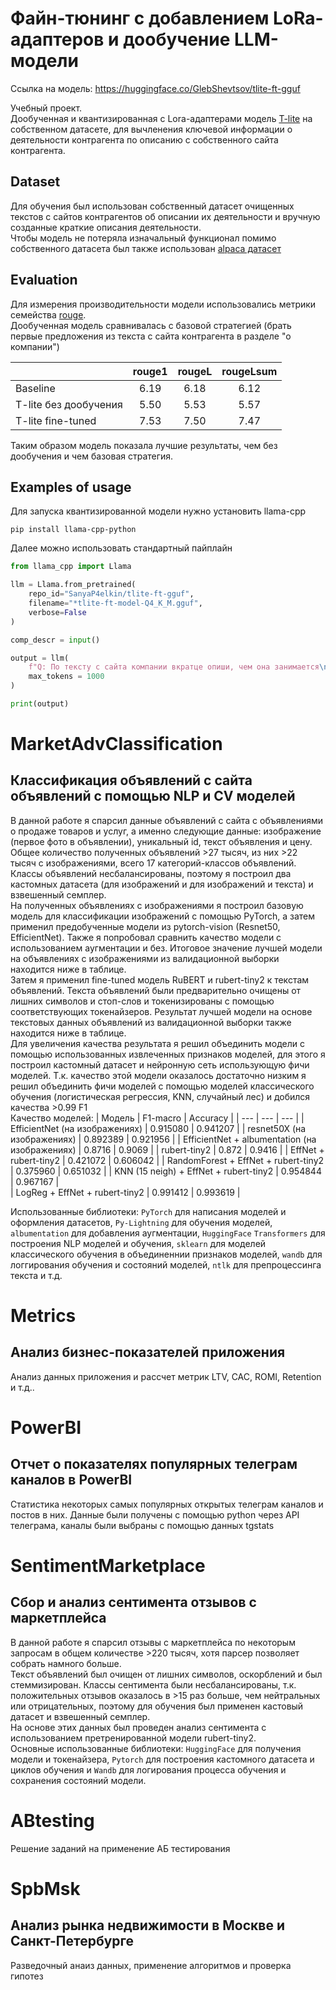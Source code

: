 # Файн-тюнинг с добавлением LoRa-адаптеров и дообучение LLM-модели

<!-- Provide a quick summary of what the model is/does. -->

Ссылка на модель: https://huggingface.co/GlebShevtsov/tlite-ft-gguf

Учебный проект. \
Дообученная и квантизированная с Lora-адаптерами модель [T-lite](https://huggingface.co/AnatoliiPotapov/T-lite-instruct-0.1) на собственном датасете, для вычленения ключевой информации о деятельности контрагента по описанию с собственного сайта контрагента.

## Dataset

Для обучения был использован собственный датасет очищенных текстов с сайтов контрагентов об описании их деятельности и вручную созданные краткие описания деятельности.\
Чтобы модель не потеряла изначальный функционал помимо собственного датасета был также использован [alpaca датасет](https://huggingface.co/datasets/freQuensy23/ru-alpaca-cleaned)

## Evaluation

Для измерения производительности модели использовались метрики семейства [rouge](https://huggingface.co/spaces/evaluate-metric/rouge).\
Дообученная модель сравнивалась с базовой стратегией (брать первые предложения из текста с сайта контрагента в разделе "о компании")

|               | rouge1 | rougeL | rougeLsum |
| :--- | :---: | :---: | :---: |
| Baseline | 6.19 | 6.18 | 6.12 |
| T-lite без дообучения | 5.50 | 5.53 | 5.57 |
| T-lite fine-tuned | 7.53 | 7.50 | 7.47 |

Таким образом модель показала лучшие результаты, чем без дообучения и чем базовая стратегия.

## Examples of usage

Для запуска квантизированной модели нужно установить llama-cpp

```
pip install llama-cpp-python
```
Далее можно использовать стандартный пайплайн
```python
from llama_cpp import Llama

llm = Llama.from_pretrained(
    repo_id="SanyaP4elkin/tlite-ft-gguf",
    filename="*tlite-ft-model-Q4_K_M.gguf",
    verbose=False
)

comp_descr = input()

output = llm(
    f"Q: По тексту с сайта компании вкратце опиши, чем она занимается\n{comp_descr}",
    max_tokens = 1000
)

print(output)
```

# MarketAdvClassification
## Классификация объявлений с сайта объявлений с помощью NLP и CV моделей

В данной работе я спарсил данные объявлений с сайта с объявлениями о продаже товаров и услуг, а именно следующие данные: изображение (первое фото в объявлении), уникальный id, текст объявления и цену. Общее количество полученных объявлений >27 тысяч, из них >22 тысяч с изображениями, всего 17 категорий-классов объявлений. \
Классы объявлений несбалансированы, поэтому я построил два кастомных датасета (для изображений и для изображений и текста) и взвешенный семплер.\
На полученных объявлениях с изображениями я построил базовую модель для классификации изображений с помощью PyTorch, а затем  применил предобученные модели из pytorch-vision (Resnet50, EfficientNet). Также я попробовал сравнить качество модели с использованием аугментации и без. Итоговое значение лучшей модели на объявлениях с изображениями из валидационной выборки находится ниже в таблице. \
Затем я применил fine-tuned модель RuBERT и rubert-tiny2 к текстам объявлений. Текста объявлений были предварительно очищены от лишних символов и стоп-слов и токенизированы с помощью соответствующих токенайзеров. Результат лучшей модели на основе текстовых данных объявлений из валидационной выборки также находится ниже в таблице. \
Для увеличения качества результата я решил объединить модели с помощью использованных извлеченных признаков моделей, для этого я построил кастомный датасет и нейронную сеть использующую фичи моделей. Т.к. качество этой модели оказалось достаточно низким я решил объединить фичи моделей с помощью моделей классического обучения (логистическая регрессия, KNN, случайный лес) и добился качества >0.99 F1 \
Качество моделей: 
| Модель | F1-macro | Accuracy |
| --- | --- | --- |
| EfficientNet (на изображениях) | 0.915080	| 0.941207 |
| resnet50X	(на изображениях) | 0.892389	| 0.921956 |
| EfficientNet + albumentation (на изображениях) | 0.8716	| 0.9069 |
| rubert-tiny2 | 0.872 | 0.9416 |
| EffNet + rubert-tiny2 | 0.421072 | 0.606042 |
| RandomForest + EffNet + rubert-tiny2 | 0.375960	| 0.651032 | 
| KNN (15 neigh) + EffNet + rubert-tiny2 | 0.954844 |	0.967167 |	
| LogReg + EffNet + rubert-tiny2 | 0.991412 | 0.993619 | 

Использованные библиотеки: `PyTorch` для написания моделей и оформления датасетов, `Py-Lightning` для обучения моделей, `albumentation` для добавления аугментации, `HuggingFace` `Transformers` для построения NLP моделей и обучения, `sklearn` для моделей классического обучения в объединеннии признаков моделей, `wandb` для логгирования обучения и состояний моделей, `ntlk` для препроцессинга текста и т.д.

# Metrics
## Анализ бизнес-показателей приложения
Анализ данных приложения и рассчет метрик LTV, CAC, ROMI, Retention и т.д..

# PowerBI
## Отчет о показателях популярных телеграм каналов в PowerBI
Статистика некоторых самых популярных открытых телеграм каналов и постов в них. Данные были получены с помощью python через API телеграма, каналы были выбраны с помощью данных tgstats

# SentimentMarketplace
## Сбор и анализ сентимента отзывов с маркетплейса

В данной работе я спарсил отзывы с маркетплейса по некоторым запросам в общем количестве >220 тысяч, хотя парсер позволяет собрать намного больше. \
Текст объявлений был очищен от лишних символов, оскорблений и был стеммизирован. Классы сентимента были несбалансированы, т.к. положительных отзывов оказалось в >15 раз больше, чем нейтральных или отрицательных, поэтому для обучения был применен кастовый датасет и взвешенный семплер. \
На основе этих данных был проведен анализ сентимента с использованием претренированной модели rubert-tiny2. \
Основные использованные библиотеки: `HuggingFace` для получения модели и токенайзера, `Pytorch` для построения кастомного датасета и циклов обучения и `Wandb` для логирования процесса обучения и сохранения состояний модели.

# ABtesting

Решение заданий на применение АБ тестирования

# SpbMsk
## Анализ рынка недвижимости в Москве и Санкт-Петербурге

Разведочный анаиз данных, применение алгоритмов и проверка гипотез

